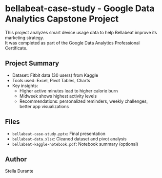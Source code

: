 # bellabeat-case-study - Google Data Analytics Capstone Project 

This project analyzes smart device usage data to help Bellabeat improve its marketing strategy.  
It was completed as part of the Google Data Analytics Professional Certificate.

## Project Summary
- Dataset: Fitbit data (30 users) from Kaggle
- Tools used: Excel, Pivot Tables, Charts
- Key insights:
  - Higher active minutes lead to higher calorie burn
  - Midweek shows highest activity levels
  - Recommendations: personalized reminders, weekly challenges, better app visualizations

## Files
- `bellabeat-case-study.pptx`: Final presentation
- `bellabeat-data.xlsx`: Cleaned dataset and pivot analysis
- `bellabeat-kaggle-notebook.pdf`: Notebook summary (optional)

## Author
Stella Durante


